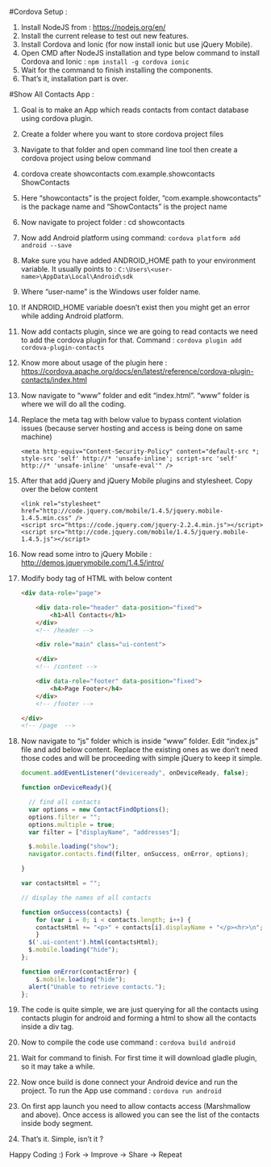 #Cordova Setup :

1. Install NodeJS from : https://nodejs.org/en/
2. Install the current release to test out new features.
3. Install Cordova and Ionic (for now install ionic but use jQuery Mobile).
4. Open CMD after NodeJS installation and type below command to install Cordova and Ionic : `npm install -g cordova ionic`
5. Wait for the command to finish installing the components.
6. That’s it, installation part is over.

#Show All Contacts App : 

1. Goal is to make an App which reads contacts from contact database using cordova plugin.
2. Create a folder where you want to store cordova project files
3. Navigate to that folder and open command line tool then create a cordova project using below command
4. cordova create showcontacts com.example.showcontacts ShowContacts
5. Here “showcontacts” is the project folder, “com.example.showcontacts” is the package name and “ShowContacts” is the project name
6. Now navigate to project folder : cd showcontacts
7. Now add Android platform using command: `cordova platform add android --save`

8. Make sure you have added ANDROID_HOME path to your environment variable. It usually points to : `C:\Users\<user-name>\AppData\Local\Android\sdk`
9. Where “user-name” is the Windows user folder name.
10. If ANDROID_HOME variable doesn’t exist then you might get an error while adding Android platform.
11. Now add contacts plugin, since we are going to read contacts we need to add the cordova plugin for that. Command : `cordova plugin add cordova-plugin-contacts`
12. Know more about usage of the plugin here : https://cordova.apache.org/docs/en/latest/reference/cordova-plugin-contacts/index.html
13. Now navigate to “www” folder and edit “index.html”. “www” folder is where we will do all the coding.
14. Replace the meta tag with below value to bypass content violation issues (because server hosting and access is being done on same machine)

    ```
    <meta http-equiv="Content-Security-Policy" content="default-src *; style-src 'self' http://* 'unsafe-inline'; script-src 'self' http://* 'unsafe-inline' 'unsafe-eval'" />
    ```
    
15. After that add jQuery and jQuery Mobile plugins and stylesheet. Copy over the below content

    ```
    <link rel="stylesheet" href="http://code.jquery.com/mobile/1.4.5/jquery.mobile-1.4.5.min.css" />
    <script src="https://code.jquery.com/jquery-2.2.4.min.js"></script>
    <script src="http://code.jquery.com/mobile/1.4.5/jquery.mobile-1.4.5.js"></script>
    ```
    
16. Now read some intro to jQuery Mobile : http://demos.jquerymobile.com/1.4.5/intro/
17. Modify body tag of HTML with below content
    ```html
    <div data-role="page">

        <div data-role="header" data-position="fixed">
            <h1>All Contacts</h1>
        </div>
        <!-- /header -->

        <div role="main" class="ui-content">

        </div>
        <!-- /content -->

        <div data-role="footer" data-position="fixed">
            <h4>Page Footer</h4>
        </div>
        <!-- /footer -->

    </div>
    <!-- /page  -->
    ```
18. Now navigate to “js” folder which is inside “www” folder. Edit “index.js” file and add below content. Replace the existing ones as we don’t need those codes and will be proceeding with simple jQuery to keep it simple.
    ```javascript
    document.addEventListener("deviceready", onDeviceReady, false);

    function onDeviceReady(){

      // find all contacts
      var options = new ContactFindOptions();
      options.filter = "";
      options.multiple = true;
      var filter = ["displayName", "addresses"];

      $.mobile.loading("show");
      navigator.contacts.find(filter, onSuccess, onError, options);

    }

    var contactsHtml = "";

    // display the names of all contacts

    function onSuccess(contacts) {
        for (var i = 0; i < contacts.length; i++) {
        contactsHtml += "<p>" + contacts[i].displayName + "</p><hr>\n";
        }
      $('.ui-content').html(contactsHtml);
      $.mobile.loading("hide");
    };

    function onError(contactError) {
        $.mobile.loading("hide");
      alert("Unable to retrieve contacts.");
    };
    ```
19. The code is quite simple, we are just querying for all the contacts using contacts plugin for android and forming a html to show all the contacts inside a div tag.
20. Now to compile the code use command : `cordova build android`
21. Wait for command to finish. For first time it will download gladle plugin, so it may take a while.
22. Now once build is done connect your Android device and run the project. To run the App use command : `cordova run android`
23. On first app launch you need to allow contacts access (Marshmallow and above). Once access is allowed you can see the list of the contacts inside body segment.
24. That’s it. Simple, isn’t it ?

Happy Coding :)
Fork -> Improve -> Share -> Repeat 










